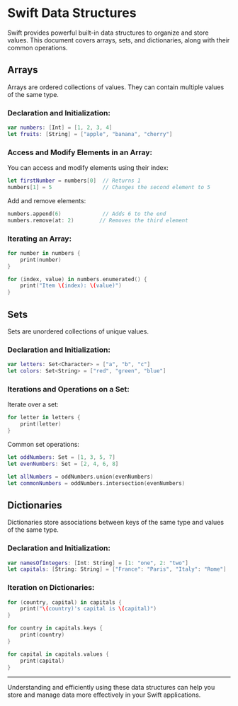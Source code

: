 # Swift Data Structures

Swift provides powerful built-in data structures to organize and store values. This document covers arrays, sets, and dictionaries, along with their common operations.

## Arrays

Arrays are ordered collections of values. They can contain multiple values of the same type.

### Declaration and Initialization:

```swift
var numbers: [Int] = [1, 2, 3, 4]
let fruits: [String] = ["apple", "banana", "cherry"]
```

### Access and Modify Elements in an Array:

You can access and modify elements using their index:

```swift
let firstNumber = numbers[0]  // Returns 1
numbers[1] = 5                // Changes the second element to 5
```

Add and remove elements:

```swift
numbers.append(6)             // Adds 6 to the end
numbers.remove(at: 2)        // Removes the third element
```

### Iterating an Array:

```swift
for number in numbers {
    print(number)
}

for (index, value) in numbers.enumerated() {
    print("Item \(index): \(value)")
}
```

## Sets

Sets are unordered collections of unique values.

### Declaration and Initialization:

```swift
var letters: Set<Character> = ["a", "b", "c"]
let colors: Set<String> = ["red", "green", "blue"]
```

### Iterations and Operations on a Set:

Iterate over a set:

```swift
for letter in letters {
    print(letter)
}
```

Common set operations:

```swift
let oddNumbers: Set = [1, 3, 5, 7]
let evenNumbers: Set = [2, 4, 6, 8]

let allNumbers = oddNumbers.union(evenNumbers)
let commonNumbers = oddNumbers.intersection(evenNumbers)
```

## Dictionaries

Dictionaries store associations between keys of the same type and values of the same type.

### Declaration and Initialization:

```swift
var namesOfIntegers: [Int: String] = [1: "one", 2: "two"]
let capitals: [String: String] = ["France": "Paris", "Italy": "Rome"]
```

### Iteration on Dictionaries:

```swift
for (country, capital) in capitals {
    print("\(country)'s capital is \(capital)")
}

for country in capitals.keys {
    print(country)
}

for capital in capitals.values {
    print(capital)
}
```

---

Understanding and efficiently using these data structures can help you store and manage data more effectively in your Swift applications.